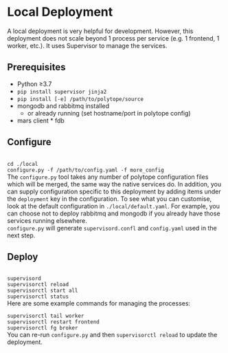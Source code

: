 # Local Deployment

A local deployment is very helpful for development. However, this deployment does not scale beyond 1 process per service (e.g. 1 frontend, 1 worker, etc.). It uses Supervisor to manage the services.

## Prerequisites

  * Python ≥3.7
  * `pip install supervisor jinja2`
  * `pip install [-e] /path/to/polytope/source`
  * mongodb and rabbitmq installed
    * or already running (set hostname/port in polytope config)
  * mars client                                                                                                                         * fdb                                                                                                                               
## Configure                                                                                                                          
```                                                                                                                                   cd ./local                                                                                                                            configure.py -f /path/to/config.yaml -f more_config                                                                                   ```                                                                                                                                   
The `configure.py` tool takes any number of polytope configuration files which will be merged, the same way the native services do. In addition, you can supply configuration specific to this deployment by adding items under the `deployment` key in the configuration. To see what you can customise, look at the default configuration in `./local/default.yaml`. For example, you can choose not to deploy rabbitmq and mongodb if you already have those services running elsewhere.                                                             
`configure.py` will generate `supervisord.confl` and `config.yaml` used in the next step.                                             
## Deploy                                                                                                                             
```                                                                                                                                   supervisord                                                                                                                           supervisorctl reload                                                                                                                  supervisorctl start all                                                                                                               supervisorctl status                                                                                                                  ```                                                                                                                                   
Here are some example commands for managing the processes:                                                                            
```                                                                                                                                   supervisorctl tail worker                                                                                                             supervisorctl restart frontend                                                                                                        supervisorctl fg broker                                                                                                               ```                                                                                                                                   
You can re-run `configure.py` and then `supervisorctl reload` to update the deployment.
